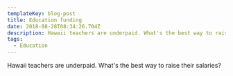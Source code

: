```yaml
---
templateKey: blog-post
title: Education funding
date: 2018-08-28T08:34:26.704Z
description: Hawaii teachers are underpaid. What's the best way to raise their salaries?
tags:
  - Education
---
```

Hawaii teachers are underpaid. What's the best way to raise their salaries?
